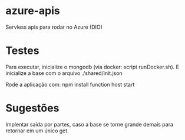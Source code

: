 # azure-apis
Servless apis para rodar no Azure (DIO)

# Testes
Para executar, inicialize o mongodb (via docker: script runDocker.sh).
E inicialize a base com o arquivo ./shared/init.json

Rode a aplicação com:
npm install
function host start

# Sugestões
Implentar saída por partes, caso a base se torne grande demais para retornar em um único get.
